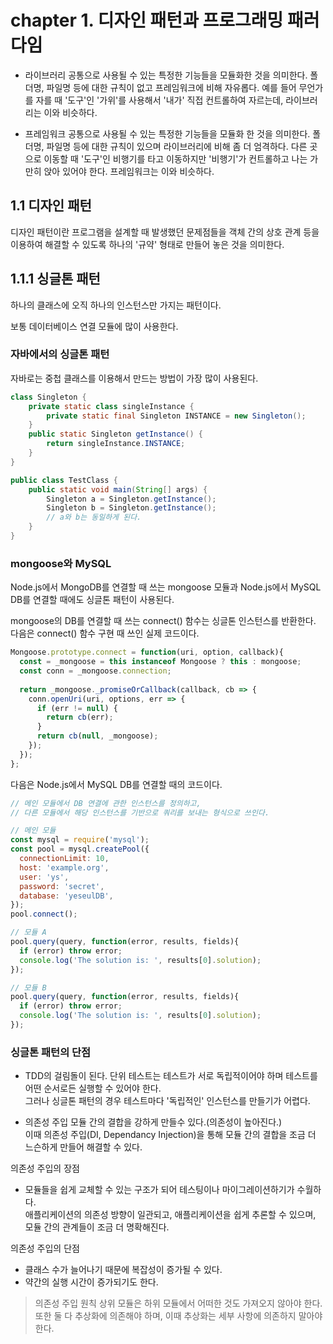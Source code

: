# chapter 1. 디자인 패턴과 프로그래밍 패러다임

- 라이브러리
    공통으로 사용될 수 있는 특정한 기능들을 모듈화한 것을 의미한다. 폴더명, 파일명 등에 대한 규칙이 없고 프레임워크에 비해 자유롭다. 예를 들어 무언가를 자를 때 '도구'인 '가위'를 사용해서 '내가' 직접 컨트롤하여 자르는데, 라이브러리는 이와 비슷하다.

- 프레임워크
    공통으로 사용될 수 있는 특정한 기능들을 모듈화 한 것을 의미한다. 폴더명, 파일명 등에 대한 규칙이 있으며 라이브러리에 비해 좀 더 엄격하다. 다른 곳으로 이동할 때 '도구'인 비행기를 타고 이동하지만 '비행기'가 컨트롤하고 나는 가만히 앉아 있어야 한다. 프레임워크는 이와 비슷하다.

## 1.1 디자인 패턴

디자인 패턴이란 프로그램을 설계할 때 발생했던 문제점들을 객체 간의 상호 관계 등을 이용하여 해결할 수 있도록 하나의 '규약' 형태로 만들어 놓은 것을 의미한다.

## 1.1.1 싱글톤 패턴

하나의 클래스에 오직 하나의 인스턴스만 가지는 패턴이다.

보통 데이터베이스 연결 모듈에 많이 사용한다.

### 자바에서의 싱글톤 패턴

자바로는 중첩 클래스를 이용해서 만드는 방법이 가장 많이 사용된다.

``` java
class Singleton {
    private static class singleInstance {
        private static final Singleton INSTANCE = new Singleton();
    }
    public static Singleton getInstance() {
        return singleInstance.INSTANCE;
    }
}

public class TestClass {
    public static void main(String[] args) {
        Singleton a = Singleton.getInstance();
        Singleton b = Singleton.getInstance();
        // a와 b는 동일하게 된다.
    }
}
```

### mongoose와 MySQL

Node.js에서 MongoDB를 연결할 때 쓰는 mongoose 모듈과 Node.js에서 MySQL DB를 연결할 때에도 싱글톤 패턴이 사용된다.

mongoose의 DB를 연결할 때 쓰는 connect() 함수는 싱글톤 인스턴스를 반환한다.
다음은 connect() 함수 구현 때 쓰인 실제 코드이다.
``` js
Mongoose.prototype.connect = function(uri, option, callback){
  const = _mongoose = this instanceof Mongoose ? this : mongoose;
  const conn = _mongoose.connection;
  
  return _mongoose._promiseOrCallback(callback, cb => {
    conn.openUri(uri, options, err => {
      if (err != null) {
        return cb(err);
      }
      return cb(null, _mongoose);
    });
  });
};
```

다음은 Node.js에서 MySQL DB를 연결할 때의 코드이다.
``` js
// 메인 모듈에서 DB 연결에 관한 인스턴스를 정의하고,
// 다른 모듈에서 해당 인스턴스를 기반으로 쿼리를 보내는 형식으로 쓰인다.

// 메인 모듈
const mysql = require('mysql');
const pool = mysql.createPool({
  connectionLimit: 10,
  host: 'example.org',
  user: 'ys',
  password: 'secret',
  database: 'yeseulDB',
});
pool.connect();

// 모듈 A
pool.query(query, function(error, results, fields){
  if (error) throw error;
  console.log('The solution is: ', results[0].solution);
});

// 모듈 B
pool.query(query, function(error, results, fields){
  if (error) throw error;
  console.log('The solution is: ', results[0].solution);
});
```

### 싱글톤 패턴의 단점

- TDD의 걸림돌이 된다.
    단위 테스트는 테스트가 서로 독립적이어야 하며 테스트를 어떤 순서로든 실행할 수 있어야 한다.</br>
    그러나 싱글톤 패턴의 경우 테스트마다 '독립적인' 인스턴스를 만들기가 어렵다.

- 의존성 주입
    모듈 간의 결합을 강하게 만들수 있다.(의존성이 높아진다.)</br>
    이때 의존성 주입(DI, Dependancy Injection)을 통해 모듈 간의 결합을 조금 더 느슨하게 만들어 해결할 수 있다.

의존성 주입의 장점
- 모듈들을 쉽게 교체할 수 있는 구조가 되어 테스팅이나 마이그레이션하기가 수월하다.</br>
    애플리케이션의 의존성 방향이 일관되고, 애플리케이션을 쉽게 추론할 수 있으며, 모듈 간의 관계들이 조금 더 명확해진다.

의존성 주입의 단점
- 클래스 수가 늘어나기 때문에 복잡성이 증가될 수 있다.
- 약간의 실행 시간이 증가되기도 한다.

> 의존성 주입 원칙
> 상위 모듈은 하위 모듈에서 어떠한 것도 가져오지 않아야 한다. 또한 둘 다 추상화에 의존해야 하며, 이때 추상화는 세부 사항에 의존하지 말아야 한다.

